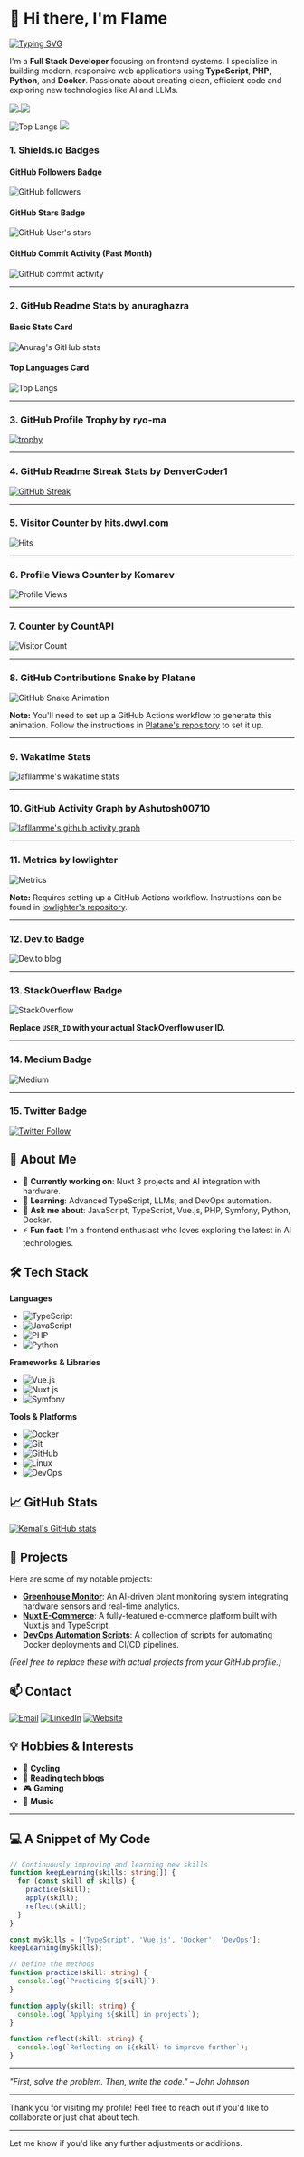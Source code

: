 # 👋 Hi there, I'm Flame

[![Typing SVG](https://readme-typing-svg.demolab.com?font=Fira+Code&weight=100&size=22&letterSpacing=tight&duration=4500&pause=900&color=0090FF&vCenter=true&random=true&width=435&lines=Full-stack+pro%2C+front+to+back.;Clean+code%2C+scalable+solutions.;Intuitive+designs%2C+user-focused.;Always+learning%2C+always+coding.;Coding+Since+'16)](https://git.io/typing-svg)

I'm a **Full Stack Developer** focusing on frontend systems. I specialize in building modern, responsive web applications using **TypeScript**, **PHP**, **Python**, and **Docker**. Passionate about creating clean, efficient code and exploring new technologies like AI and LLMs.

<a href="https://github.com/lafllamme"> <img align="center" src="https://github-readme-stats.vercel.app/api?username=lafllamme&show_icons=true&hide_border=true&count_private=true&theme=default" /> </a> <a href="https://github.com/lafllamme"> <img align="center" src="https://github-readme-stats.vercel.app/api/top-langs/?username=lafllamme&layout=compact&hide_border=true&theme=default" /> </a>

![Top Langs](https://github-readme-stats.vercel.app/api/top-langs/?username=lafllamme&layout=compact&hide_border=true&theme=default")
![](https://komarev.com/ghpvc/?username=lafllamme&base=463000&color=CB1D63)

### 1. Shields.io Badges

#### GitHub Followers Badge
![GitHub followers](https://img.shields.io/github/followers/lafllamme?style=social)

#### GitHub Stars Badge
![GitHub User's stars](https://img.shields.io/github/stars/lafllamme?style=social)

#### GitHub Commit Activity (Past Month)
![GitHub commit activity](https://img.shields.io/github/commit-activity/m/lafllamme/lafllamme)

---

### 2. GitHub Readme Stats by anuraghazra

#### Basic Stats Card
![Anurag's GitHub stats](https://github-readme-stats.vercel.app/api?username=lafllamme)

#### Top Languages Card
![Top Langs](https://github-readme-stats.vercel.app/api/top-langs/?username=lafllamme&layout=compact)

---

### 3. GitHub Profile Trophy by ryo-ma
[![trophy](https://github-profile-trophy.vercel.app/?username=lafllamme)](https://github.com/ryo-ma/github-profile-trophy)

---

### 4. GitHub Readme Streak Stats by DenverCoder1
[![GitHub Streak](https://github-readme-streak-stats.herokuapp.com/?user=lafllamme)](https://git.io/streak-stats)

---

### 5. Visitor Counter by hits.dwyl.com
![Hits](https://hits.dwyl.com/lafllamme/lafllamme.svg?style=flat-square)

---

### 6. Profile Views Counter by Komarev
![Profile Views](https://komarev.com/ghpvc/?username=lafllamme)

---

### 7. Counter by CountAPI
![Visitor Count](https://count.getloli.com/get/@lafllamme)

---

### 8. GitHub Contributions Snake by Platane
![GitHub Snake Animation](https://github.com/lafllamme/lafllamme/blob/output/github-contribution-grid-snake.svg)

**Note:** You'll need to set up a GitHub Actions workflow to generate this animation. Follow the instructions in [Platane's repository](https://github.com/Platane/snk) to set it up.

---

### 9. Wakatime Stats
![lafllamme's wakatime stats](https://github-readme-stats.vercel.app/api/wakatime?username=lafllamme)

---

### 10. GitHub Activity Graph by Ashutosh00710
[![lafllamme's github activity graph](https://github-readme-activity-graph.cyclic.app/graph?username=lafllamme&theme=github)](https://github.com/ashutosh00710/github-readme-activity-graph)

---

### 11. Metrics by lowlighter
![Metrics](https://github.com/lafllamme/lafllamme/blob/master/github-metrics.svg)

**Note:** Requires setting up a GitHub Actions workflow. Instructions can be found in [lowlighter's repository](https://github.com/lowlighter/metrics).

---

### 12. Dev.to Badge
![Dev.to blog](https://img.shields.io/badge/Dev.to-%40lafllamme-black)

---

### 13. StackOverflow Badge
![StackOverflow](https://img.shields.io/stackexchange/stackoverflow/r/USER_ID)

**Replace `USER_ID` with your actual StackOverflow user ID.**

---

### 14. Medium Badge
![Medium](https://img.shields.io/badge/Medium-%40lafllamme-black)

---

### 15. Twitter Badge
[![Twitter Follow](https://img.shields.io/twitter/follow/lafllamme?style=social)](https://twitter.com/lafllamme)


## 💼 About Me

- 🔭 **Currently working on**: Nuxt 3 projects and AI integration with hardware.
- 🌱 **Learning**: Advanced TypeScript, LLMs, and DevOps automation.
- 💬 **Ask me about**: JavaScript, TypeScript, Vue.js, PHP, Symfony, Python, Docker.
- ⚡ **Fun fact**: I'm a frontend enthusiast who loves exploring the latest in AI technologies.

## 🛠 Tech Stack

**Languages**

- ![TypeScript](https://img.shields.io/badge/-TypeScript-3178C6?style=flat&logo=typescript&logoColor=white)
- ![JavaScript](https://img.shields.io/badge/-JavaScript-F7DF1E?style=flat&logo=javascript&logoColor=black)
- ![PHP](https://img.shields.io/badge/-PHP-777BB4?style=flat&logo=php&logoColor=white)
- ![Python](https://img.shields.io/badge/-Python-3776AB?style=flat&logo=python&logoColor=white)

**Frameworks & Libraries**

- ![Vue.js](https://img.shields.io/badge/-Vue.js-4FC08D?style=flat&logo=vue.js&logoColor=white)
- ![Nuxt.js](https://img.shields.io/badge/-Nuxt.js-00C58E?style=flat&logo=nuxt.js&logoColor=white)
- ![Symfony](https://img.shields.io/badge/-Symfony-000000?style=flat&logo=symfony&logoColor=white)

**Tools & Platforms**

- ![Docker](https://img.shields.io/badge/-Docker-2496ED?style=flat&logo=docker&logoColor=white)
- ![Git](https://img.shields.io/badge/-Git-F05032?style=flat&logo=git&logoColor=white)
- ![GitHub](https://img.shields.io/badge/-GitHub-181717?style=flat&logo=github&logoColor=white)
- ![Linux](https://img.shields.io/badge/-Linux-FCC624?style=flat&logo=linux&logoColor=black)
- ![DevOps](https://img.shields.io/badge/-DevOps-0080FF?style=flat&logo=devops&logoColor=white)

## 📈 GitHub Stats

<a href="https://github.com/lafllamme">
  <img align="center" src="https://github-readme-stats.vercel.app/api?username=lafllamme&show_icons=true&hide_border=true&count_private=true&theme=default" alt="Kemal's GitHub stats" />
</a>

## 🚀 Projects

Here are some of my notable projects:

- [**Greenhouse Monitor**](https://github.com/lafllamme/greenhouse-monitor): An AI-driven plant monitoring system integrating hardware sensors and real-time analytics.
- [**Nuxt E-Commerce**](https://github.com/lafllamme/nuxt-ecommerce): A fully-featured e-commerce platform built with Nuxt.js and TypeScript.
- [**DevOps Automation Scripts**](https://github.com/lafllamme/devops-scripts): A collection of scripts for automating Docker deployments and CI/CD pipelines.

*(Feel free to replace these with actual projects from your GitHub profile.)*

## 📫 Contact

[![Email](https://img.shields.io/badge/-Email-D14836?style=flat&logo=gmail&logoColor=white)](mailto:your.email@example.com)
[![LinkedIn](https://img.shields.io/badge/-LinkedIn-0A66C2?style=flat&logo=linkedin&logoColor=white)](https://linkedin.com/in/your-profile)
[![Website](https://img.shields.io/badge/-Website-000000?style=flat&logo=About.me&logoColor=white)](https://yourwebsite.com)

## 💡 Hobbies & Interests

- 🚴 **Cycling**
- 📖 **Reading tech blogs**
- 🎮 **Gaming**
- 🎵 **Music**

---

## 💻 A Snippet of My Code

```typescript
// Continuously improving and learning new skills
function keepLearning(skills: string[]) {
  for (const skill of skills) {
    practice(skill);
    apply(skill);
    reflect(skill);
  }
}

const mySkills = ['TypeScript', 'Vue.js', 'Docker', 'DevOps'];
keepLearning(mySkills);

// Define the methods
function practice(skill: string) {
  console.log(`Practicing ${skill}`);
}

function apply(skill: string) {
  console.log(`Applying ${skill} in projects`);
}

function reflect(skill: string) {
  console.log(`Reflecting on ${skill} to improve further`);
}
```

---

*"First, solve the problem. Then, write the code." – John Johnson*

---

Thank you for visiting my profile! Feel free to reach out if you'd like to collaborate or just chat about tech.

---

Let me know if you'd like any further adjustments or additions.
